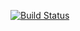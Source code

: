[![Build Status](https://travis-ci.com/chodges7/Bugtastic.svg?branch=master)](https://travis-ci.com/chodges7/Bugtastic)
